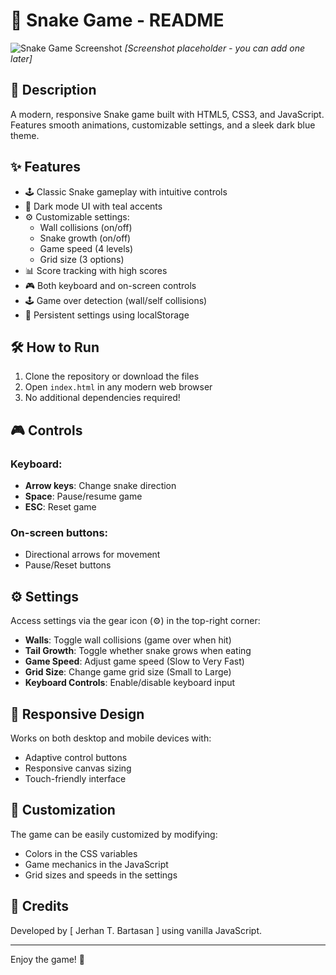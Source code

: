 # 🐍 Snake Game - README

![Snake Game Screenshot](https://screenshot-of-snake-game.png) *[Screenshot placeholder - you can add one later]*

## 📝 Description
A modern, responsive Snake game built with HTML5, CSS3, and JavaScript. Features smooth animations, customizable settings, and a sleek dark blue theme.

## ✨ Features
- 🕹️ Classic Snake gameplay with intuitive controls
- 🌙 Dark mode UI with teal accents
- ⚙️ Customizable settings:
  - Wall collisions (on/off)
  - Snake growth (on/off)
  - Game speed (4 levels)
  - Grid size (3 options)
- 📊 Score tracking with high scores
- 🎮 Both keyboard and on-screen controls
- 🕹️ Game over detection (wall/self collisions)
- 🔄 Persistent settings using localStorage

## 🛠️ How to Run
1. Clone the repository or download the files
2. Open `index.html` in any modern web browser
3. No additional dependencies required!

## 🎮 Controls
### Keyboard:
- **Arrow keys**: Change snake direction
- **Space**: Pause/resume game
- **ESC**: Reset game

### On-screen buttons:
- Directional arrows for movement
- Pause/Reset buttons

## ⚙️ Settings
Access settings via the gear icon (⚙️) in the top-right corner:
- **Walls**: Toggle wall collisions (game over when hit)
- **Tail Growth**: Toggle whether snake grows when eating
- **Game Speed**: Adjust game speed (Slow to Very Fast)
- **Grid Size**: Change game grid size (Small to Large)
- **Keyboard Controls**: Enable/disable keyboard input

## 📱 Responsive Design
Works on both desktop and mobile devices with:
- Adaptive control buttons
- Responsive canvas sizing
- Touch-friendly interface

## 🎨 Customization
The game can be easily customized by modifying:
- Colors in the CSS variables
- Game mechanics in the JavaScript
- Grid sizes and speeds in the settings

## 🙏 Credits
Developed by [ Jerhan T. Bartasan ] using vanilla JavaScript.

---

Enjoy the game! 🚀